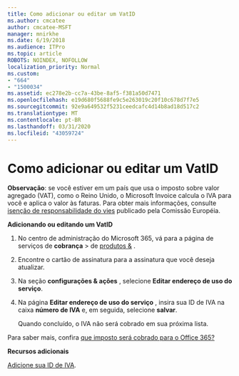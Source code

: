 ```yaml
---
title: Como adicionar ou editar um VatID
ms.author: cmcatee
author: cmcatee-MSFT
manager: mnirkhe
ms.date: 6/19/2018
ms.audience: ITPro
ms.topic: article
ROBOTS: NOINDEX, NOFOLLOW
localization_priority: Normal
ms.custom:
- "664"
- "1500034"
ms.assetid: ec278e2b-cc7a-43be-8af5-f381a50d7471
ms.openlocfilehash: e19d680f5688fe9c5e263019c20f10c678d7f7e5
ms.sourcegitcommit: 92e9a649532f5231ceedcafc4d14b8ad18d517c2
ms.translationtype: MT
ms.contentlocale: pt-BR
ms.lasthandoff: 03/31/2020
ms.locfileid: "43059724"
---
```

# <a name="how-to-add-or-edit-a-vatid"></a>Como adicionar ou editar um VatID

**Observação**: se você estiver em um país que usa o imposto sobre valor agregado (VAT), como o Reino Unido, o Microsoft Invoice calcula o IVA para você e aplica o valor às faturas. Para obter mais informações, consulte [isenção de responsabilidade do vies](https://go.microsoft.com/fwlink/?LinkID=841741) publicado pela Comissão Européia.

**Adicionando ou editando um VatID**

1. No centro de administração do Microsoft 365, vá para a página de serviços de **cobrança** \> de [produtos &](https://go.microsoft.com/fwlink/p/?linkid=842054) .

2. Encontre o cartão de assinatura para a assinatura que você deseja atualizar.

3. Na seção **configurações & ações** , selecione **Editar endereço de uso do serviço**.

4. Na página **Editar endereço de uso do serviço** , insira sua ID de IVA na caixa **número de IVA** e, em seguida, selecione **salvar**.

    Quando concluído, o IVA não será cobrado em sua próxima lista.

Para saber mais, confira [que imposto será cobrado para o Office 365?](https://docs.microsoft.com/office365/admin/subscriptions-and-billing/what-tax-will-i-be-charged)

**Recursos adicionais**

[Adicione sua ID de IVA](https://docs.microsoft.com/office365/admin/subscriptions-and-billing/what-tax-will-i-be-charged?view=o365-worldwide#add-your-vat-id-eu-countries-only).